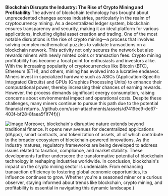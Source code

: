 **Blockchain Disrupts the Industry: The Rise of Crypto Mining and Profitability**
The advent of blockchain technology has brought about unprecedented changes across industries, particularly in the realm of cryptocurrency mining. As a decentralized ledger system, blockchain ensures transparency and security, making it an ideal platform for various applications, including digital asset creation and trading. One of the most notable disruptions is the rise of crypto mining—a process that involves solving complex mathematical puzzles to validate transactions on a blockchain network. This activity not only secures the network but also rewards miners with newly minted coins or transaction fees.
Crypto mining profitability has become a focal point for enthusiasts and investors alike. With the increasing popularity of cryptocurrencies like Bitcoin (BTC), Ethereum (ETH), and others, mining has evolved into a lucrative endeavor. Miners invest in specialized hardware such as ASICs (Application-Specific Integrated Circuits) and GPUs (Graphics Processing Units) to enhance their computational power, thereby increasing their chances of earning rewards. However, the process demands significant energy consumption, raising concerns about environmental impact and operational costs. Despite these challenges, many miners continue to pursue this path due to the potential financial returns. 
 //github.com/user-attachments/assets/d7419ec9-dc67-403f-bf28-8faea5f1f74f)))

![Image](https://github.com/user-attachments/assets/d7419ec9-dc67-403f-bf28-8faea5f1f74f)
Moreover, blockchain's disruptive nature extends beyond traditional finance. It opens new avenues for decentralized applications (dApps), smart contracts, and tokenization of assets, all of which contribute to the broader ecosystem of blockchain-powered innovations. As the industry matures, regulatory frameworks are being developed to address issues related to taxation, compliance, and market stability. These developments further underscore the transformative potential of blockchain technology in reshaping industries worldwide. 
In conclusion, blockchain's impact on the crypto mining sector is undeniable. From enhancing transaction efficiency to fostering global economic opportunities, its influence continues to grow. Whether you're a seasoned miner or a curious observer, staying informed about trends like blockchain, crypto mining, and profitability is essential in navigating this dynamic landscape.)
